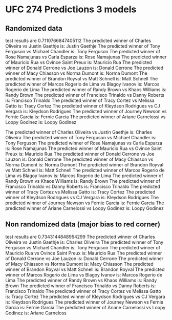# UFC 274 Predictions 3 models

## Randomized data

test results are 0.7110766847405112
The predicted winner of Charles Oliveira vs Justin Gaethje is: Justin Gaethje
The predicted winner of Tony Ferguson vs Michael Chandler is: Tony Ferguson
The predicted winner of Rose Namajunas vs Carla Esparza is: Rose Namajunas
The predicted winner of Mauricio Rua vs Ovince Saint Preux is: Mauricio Rua
The predicted winner of Donald Cerrone vs Joe Lauzon is: Donald Cerrone
The predicted winner of Macy Chiasson vs Norma Dumont is: Norma Dumont
The predicted winner of Brandon Royval vs Matt Schnell is: Matt Schnell
The predicted winner of Marcos Rogerio de Lima vs Blagoy Ivanov is: Marcos Rogerio de Lima
The predicted winner of Randy Brown vs Khaos Williams is: Randy Brown
The predicted winner of Francisco Trinaldo vs Danny Roberts is: Francisco Trinaldo
The predicted winner of Tracy Cortez vs Melissa Gatto is: Tracy Cortez
The predicted winner of Kleydson Rodrigues vs CJ Vergara is: Kleydson Rodrigues
The predicted winner of Journey Newson vs Fernie Garcia is: Fernie Garcia
The predicted winner of Ariane Carnelossi vs Loopy Godinez is: Loopy Godinez

The predicted winner of Charles Oliveira vs Justin Gaethje is: Charles Oliveira
The predicted winner of Tony Ferguson vs Michael Chandler is: Tony Ferguson
The predicted winner of Rose Namajunas vs Carla Esparza is: Rose Namajunas
The predicted winner of Mauricio Rua vs Ovince Saint Preux is: Mauricio Rua
The predicted winner of Donald Cerrone vs Joe Lauzon is: Donald Cerrone
The predicted winner of Macy Chiasson vs Norma Dumont is: Norma Dumont
The predicted winner of Brandon Royval vs Matt Schnell is: Matt Schnell
The predicted winner of Marcos Rogerio de Lima vs Blagoy Ivanov is: Marcos Rogerio de Lima
The predicted winner of Randy Brown vs Khaos Williams is: Randy Brown
The predicted winner of Francisco Trinaldo vs Danny Roberts is: Francisco Trinaldo
The predicted winner of Tracy Cortez vs Melissa Gatto is: Tracy Cortez
The predicted winner of Kleydson Rodrigues vs CJ Vergara is: Kleydson Rodrigues
The predicted winner of Journey Newson vs Fernie Garcia is: Fernie Garcia
The predicted winner of Ariane Carnelossi vs Loopy Godinez is: Loopy Godinez

## Non randomized data (major bias to red corner)

test results are 0.7343144848954299
The predicted winner of Charles Oliveira vs Justin Gaethje is: Charles Oliveira
The predicted winner of Tony Ferguson vs Michael Chandler is: Tony Ferguson
The predicted winner of Mauricio Rua vs Ovince Saint Preux is: Mauricio Rua
The predicted winner of Donald Cerrone vs Joe Lauzon is: Donald Cerrone
The predicted winner of Macy Chiasson vs Norma Dumont is: Macy Chiasson
The predicted winner of Brandon Royval vs Matt Schnell is: Brandon Royval
The predicted winner of Marcos Rogerio de Lima vs Blagoy Ivanov is: Marcos Rogerio de Lima
The predicted winner of Randy Brown vs Khaos Williams is: Randy Brown
The predicted winner of Francisco Trinaldo vs Danny Roberts is: Francisco Trinaldo
The predicted winner of Tracy Cortez vs Melissa Gatto is: Tracy Cortez
The predicted winner of Kleydson Rodrigues vs CJ Vergara is: Kleydson Rodrigues
The predicted winner of Journey Newson vs Fernie Garcia is: Fernie Garcia
The predicted winner of Ariane Carnelossi vs Loopy Godinez is: Ariane Carneloss